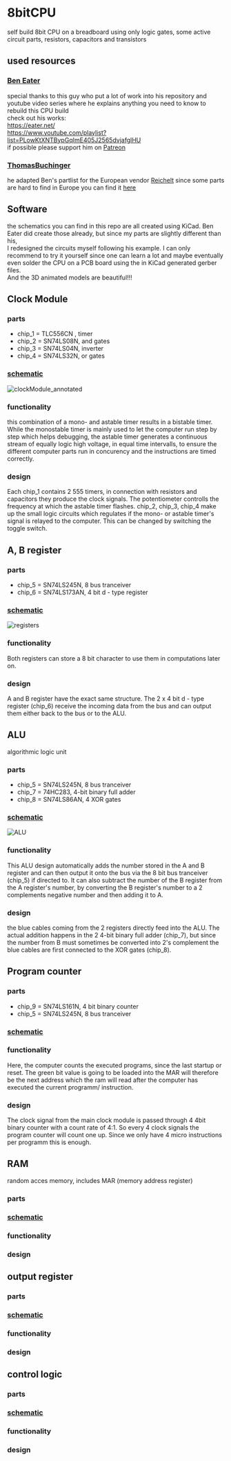 # 8bitCPU
self build 8bit CPU on a breadboard using only logic gates, some active circuit parts, resistors, capacitors and transistors

## used resources
### [Ben Eater](https://github.com/beneater)
special thanks to this guy who put a lot of work into his repository and youtube video series where he explains anything you need to know to rebuild this CPU build  
check out his works:  
https://eater.net/  
https://www.youtube.com/playlist?list=PLowKtXNTBypGqImE405J2565dvjafglHU  
if possible please support him on [Patreon](https://www.patreon.com/beneater)  

### [ThomasBuchinger](https://gist.github.com/ThomasBuchinger)
he adapted Ben's partlist for the European vendor [Reichelt](https://www.reichelt.de/) since some parts are hard to find in Europe
you can find it [here](https://gist.github.com/ThomasBuchinger/92f848d017fa94d7c7886f224a20c198)

## Software
the schematics you can find in this repo are all created using KiCad. Ben Eater did create those already, but since my parts are slightly different than his,   
I redesigned the circuits myself following his example. I can only recommend to try it yourself since one can learn a lot and maybe eventually even solder the CPU on a PCB board using the in KiCad generated gerber files.   
And the 3D animated models are beautiful!!!   


## Clock Module
### parts
- chip_1 = TLC556CN , timer
- chip_2 = SN74LS08N, and gates   
- chip_3 = SN74LS04N, inverter   
- chip_4 = SN74LS32N, or gates   

### [schematic](https://github.com/rHedBull/8bitComputer/blob/main/PDFs/ClockModule_schematic.pdf)

![clockModule_annotated](https://user-images.githubusercontent.com/65466619/124142808-d93e1a80-da8a-11eb-98af-4ac568ef1955.jpg)

### functionality
this combination of a mono- and astable timer results in a bistable timer. While the monostable timer is mainly used to let the computer run step by step which helps debugging, the astable timer generates a continuous stream of equally logic high voltage, in equal time intervalls, to ensure the different computer parts run in concurency and the instructions are timed correctly.

### design
Each chip_1 contains 2 555 timers, in connection with resistors and capacitors they produce the clock signals. The potentiometer controlls the frequency at which the astable timer flashes. chip_2, chip_3, chip_4 make up the small logic circuits which regulates if the mono- or astable timer's signal is relayed to the computer. This can be changed by switching the toggle switch.

## A, B register
### parts
- chip_5 = SN74LS245N, 8 bus tranceiver
- chip_6 = SN74LS173AN, 4 bit d - type register


### [schematic](https://github.com/rHedBull/8bitComputer/blob/main/PDFs/8BitRegister_schematic.pdf)

![registers](https://user-images.githubusercontent.com/65466619/124265443-f7148980-db35-11eb-97b1-b52d162ae1c7.jpg)

### functionality
Both registers can store a 8 bit character to use them in computations later on.
   
### design
A and B register have the exact same structure. The 2 x 4 bit d - type register (chip_6) receive the incoming data from the bus and can output them either back to the bus or to the ALU.


## ALU
algorithmic logic unit

### parts
- chip_5 = SN74LS245N, 8 bus tranceiver
- chip_7 = 74HC283, 4-bit binary full adder
- chip_8 = SN74LS86AN, 4 XOR gates

### [schematic]()

![ALU](https://user-images.githubusercontent.com/65466619/124729527-cd31dd00-df10-11eb-9863-3ed1c7b27583.jpg)

### functionality
This ALU design automatically adds the number stored in the A and B register and  can then output it onto the bus via the 8 bit bus tranceiver (chip_5) if directed to. It can also subtract the number of the B register from the A register's number, by converting the B register's number to a 2 complements negative number and then adding it to A.

### design
the blue cables coming from the 2 registers directly feed into the ALU. The actual addition happens in the  2 4-bit binary full adder (chip_7), but since the number from B must sometimes be converted into 2's complement the blue cables are first connected to the XOR gates (chip_8).

## Program counter

### parts
- chip_9 = SN74LS161N, 4 bit binary counter
- chip_5 = SN74LS245N, 8 bus tranceiver

### [schematic]()

### functionality
Here, the computer counts the executed programs, since the last startup or reset. The green bit value is going to be loaded into the MAR will therefore be the next address which the ram will read after the computer has executed the current programm/ instruction.

### design
The clock signal from the main clock module is passed through 4  4bit binary counter with a count rate of 4:1. So every 4 clock signals the program counter will count one up. Since we only have 4 micro instructions per programm this is enough. 

## RAM
random acces memory, includes MAR (memory address register)

### parts

### [schematic]()

### functionality

### design

## output register

### parts

### [schematic]()

### functionality

### design

## control logic

### parts

### [schematic]()

### functionality

### design





